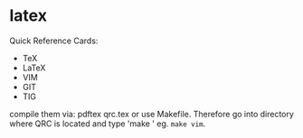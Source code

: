 latex
=====
Quick Reference Cards:
- TeX
- LaTeX
- VIM
- GIT
- TIG

compile them via: pdftex qrc<NAME>.tex or use Makefile. Therefore go into
directory where QRC is located and type 'make <NAME>' eg.  <code>make
vim</code>.
